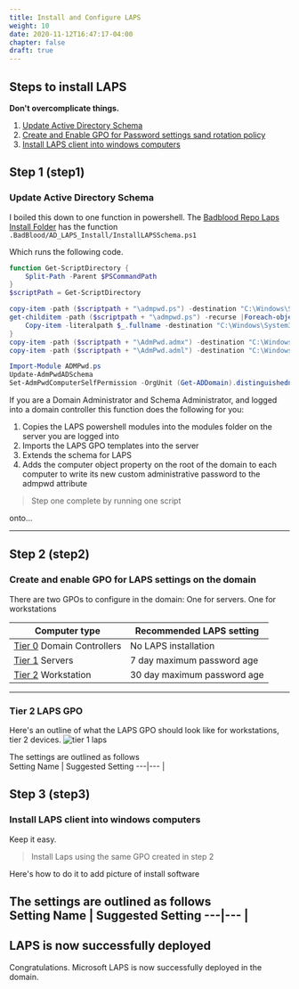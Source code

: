 ```yaml
---
title: Install and Configure LAPS
weight: 10
date: 2020-11-12T16:47:17-04:00
chapter: false
draft: true
---
```


## Steps to install LAPS

**Don't overcomplicate things.**

1. [Update Active Directory Schema](#step1)
2. [Create and Enable GPO for Password settings sand rotation policy](#step2)
3. [Install LAPS client into windows computers](#step3)

## Step 1 (step1)
### Update Active Directory Schema

I boiled this down to one function in powershell. The [Badblood Repo Laps Install Folder](https://github.com/davidprowe/BadBlood/tree/master/AD_LAPS_Install)
has the function `.BadBlood/AD_LAPS_Install/InstallLAPSSchema.ps1`

Which runs the following code. 

```powershell
function Get-ScriptDirectory {
    Split-Path -Parent $PSCommandPath
}
$scriptPath = Get-ScriptDirectory

copy-item -path ($scriptpath + "\admpwd.ps") -destination "C:\Windows\System32\WindowsPowerShell\v1.0\Modules"
get-childitem -path ($scriptpath + "\admpwd.ps") -recurse |Foreach-object {
    Copy-item -literalpath $_.fullname -destination "C:\Windows\System32\WindowsPowerShell\v1.0\Modules\admpwd.ps"
}
copy-item -path ($scriptpath + "\AdmPwd.admx") -destination "C:\Windows\PolicyDefinitions"
copy-item -path ($scriptpath + "\AdmPwd.adml") -destination "C:\Windows\PolicyDefinitions\en-US"

Import-Module ADMPwd.ps
Update-AdmPwdADSchema
Set-AdmPwdComputerSelfPermission -OrgUnit (Get-ADDomain).distinguishedname
```

If you are a Domain Administrator and Schema Administrator, and logged into a domain controller this function does the following for you:

1. Copies the LAPS powershell modules into the modules folder on the server you are logged into
2. Imports the LAPS GPO templates into the server
3. Extends the schema for LAPS
4. Adds the computer object property on the root of the domain to each computer to write its new custom administrative password to the admpwd attribute

> Step one complete by running one script

onto...

-------

## Step 2 (step2)
### Create and enable GPO for LAPS settings on the domain

There are two GPOs to configure in the domain: One for servers. One for workstations

| Computer type | Recommended LAPS setting |
| --- | --- |
| [Tier 0](/redforest/phase1/adminaccounts/tier-0-admins/) Domain Controllers | No LAPS installation |
| [Tier 1](/redforest/phase1/adminaccounts/serveradmins/) Servers | 7 day maximum password age |
| [Tier 2](/redforest/phase1/adminaccounts/workstationsadmins/) Workstation | 30 day maximum password age |

----
### Tier 2 LAPS GPO
Here's an outline of what the LAPS GPO should look like for workstations, tier 2 devices.
![tier 1 laps](images/laps1.png)

The settings are outlined as follows  
Setting Name  | Suggested Setting
---|---
  | 
  
## Step 3 (step3)
### Install LAPS client into windows computers

Keep it easy. 
> Install Laps using the same GPO created in step 2

Here's how to do it
to add picture of install software

The settings are outlined as follows  
Setting Name  | Suggested Setting
---|---
  | 
----

## LAPS is now successfully deployed

Congratulations. Microsoft LAPS is now successfully deployed in the domain.
